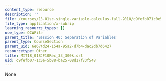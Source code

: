 ```yaml
---
content_type: resource
description: ''
file: /courses/18-01sc-single-variable-calculus-fall-2010/c9fefb071c0e5b88ba2508d17f83f548_MIT18_01SCF10Rec_33_300k.vtt
file_type: application/x-subrip
learning_resource_types: []
ocw_type: OCWFile
parent_title: 'Session 40: Separation of Variables'
parent_type: CourseSection
parent_uid: 6e674d24-154a-95a2-d7b4-dac2db7d6427
resourcetype: Other
title: MIT18_01SCF10Rec_33_300k.srt
uid: c9fefb07-1c0e-5b88-ba25-08d17f83f548
---
```

None

